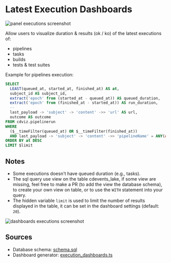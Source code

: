 # Latest Execution Dashboards

![panel executions screenshot](/screenshots/grafana_panel_executions_double_barchart-20250606_2105.png)

Allow users to visualize duration & results (ok / ko) of the latest executions of:
- pipelines
- tasks
- builds
- tests & test suites

Example for pipelines execution:

```sql
SELECT
  LEAST(queued_at, started_at, finished_at) AS at,
  subject_id AS subject_id,
  extract('epoch' from (started_at - queued_at)) AS queued_duration,
  extract('epoch' from (finished_at - started_at)) AS run_duration,
  --
  last_payload -> 'subject' -> 'content' ->> 'url' AS url,
  outcome AS outcome
FROM cdviz.pipelinerun
WHERE
  ($__timeFilter(queued_at) OR $__timeFilter(finished_at))
  AND last_payload -> 'subject' -> 'content' ->> 'pipelineName' = ANY(ARRAY[${selected_value:sqlstring}]::text[])
ORDER BY at DESC
LIMIT $limit
```

## Notes

- Some executions doesn't have queued duration (e.g., tasks).
- The sql query use view on the table cdevents_lake, if some view are missing, feel free to make a PR (to add the view the database schema), to create your own view on table, or to use the `WITH` statement into your query.
- The hidden variable `limit` is used to limit the number of results displayed in the table, it can be set in the dashboard settings (default: `20`).

![dashboards executions screenshot](/screenshots/grafana_dashboard_pipeline_executions-20250606_2103.png)

## Sources

- Database schema: [schema.sql](https://github.com/cdviz-dev/cdviz/blob/main/cdviz-db/src/schema.sql)
- Dashboard generator: [execution_dashboards.ts](https://github.com/cdviz-dev/cdviz/blob/main/cdviz-grafana/dashboards_generator/src/dashboards/execution_dashboards.ts)
